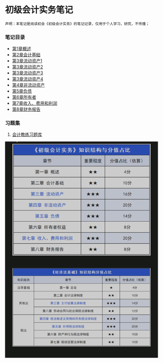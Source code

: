 # 初级会计实务笔记
```html
声明：本笔记是阅读初会《初级会计实务》的笔记记录，仅用于个人学习，研究，不传播；
```
### 笔记目录
* [第1章概述](Junior_Accounting_Practices/第1章概述.md)
* [第2章会计基础](Junior_Accounting_Practices/第2章会计基础.md)
* [第3章流动资产1](Junior_Accounting_Practices/第3章流动资产1.md)
* [第3章流动资产2](Junior_Accounting_Practices/第3章流动资产2.md)
* [第3章流动资产3](Junior_Accounting_Practices/第3章流动资产3.md)
* [第3章流动资产4](Junior_Accounting_Practices/第3章流动资产4.md)
* [第4章非流动资产](Junior_Accounting_Practices/第4章非流动资产.md)
* [第5章负债](Junior_Accounting_Practices/第5章负债.md)
* [第6章所有者](Junior_Accounting_Practices/第6章所有者.md)
* [第7章收入、费用和利润](Junior_Accounting_Practices/第7章收入、费用和利润.md)
* [第8章财务报告](Junior_Accounting_Practices/第8章财务报告.md)

### 习题集

1. [会计教练习题库](https://www.kjjl100.com/exam/)


![img](img\image-20230903152013535.png)